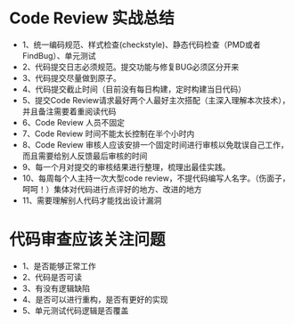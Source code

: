 # Code Review 实战总结
+ 1、统一编码规范、样式检查(checkstyle)、静态代码检查（PMD或者FindBug）、单元测试
+ 2、代码提交日志必须规范。提交功能与修复BUG必须区分开来
+ 3、代码提交尽量做到原子。
+ 4、代码提交截止时间（目前没有每日构建，定时构建当日代码）
+ 5、提交Code Review请求最好两个人最好主次搭配（主深入理解本次技术），并且备注需要着重阅读代码
+ 6、Code Review 人员不固定
+ 7、Code Review 时间不能太长控制在半个小时内
+ 8、Code Review 审核人应该安排一个固定时间进行审核以免耽误自己工作，而且需要给别人反馈最后审核的时间
+ 9、每一个月对提交的审核结果进行整理，梳理出最佳实践。
+ 10、每周每个人主持一次大型code review，不提代码编写人名字。（伤面子，呵呵！）集体对代码进行点评好的地方、改进的地方
+ 11、需要理解别人代码才能找出设计漏洞
		
	
# 代码审查应该关注问题
+ 1、是否能够正常工作
+ 2、代码是否可读
+ 3、有没有逻辑缺陷
+ 4、是否可以进行重构，是否有更好的实现
+ 5、单元测试代码逻辑是否覆盖
